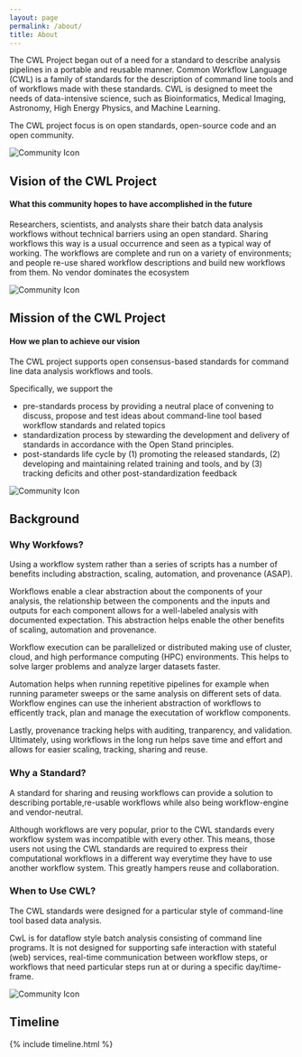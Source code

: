 ```yaml
---
layout: page
permalink: /about/
title: About
---
```


The CWL Project began out of a need for a standard to 
describe analysis pipelines in a portable and reusable
manner. Common Workflow Language (CWL) is a family of standards
for the description of command line tools and of workflows made with these standards.
CWL is designed to meet the needs of data-intensive science, such as Bioinformatics, Medical Imaging, Astronomy, High Energy Physics, and Machine Learning.


The CWL project focus is on open standards, open-source code and an open community.


  <div class="section-header">
    <img src="../assets/img/noun_Vision_3455591.svg" class="section-icon" alt="Community Icon">
    <h2 id="vision">Vision of the CWL Project</h2>
  </div>

#### What this community hopes to have accomplished in the future

Researchers, scientists, and analysts share their batch data analysis workflows without technical barriers using an open standard. Sharing workflows this way is a usual occurrence and seen as a typical way of working. The workflows are complete and run on a variety of environments; and people re-use shared workflow descriptions and build new workflows from them. No vendor dominates the ecosystem

  <div class="section-header">
    <img src="../assets/img/noun_Mission_2673795.svg" class="section-icon" alt="Community Icon">
    <h2 id="vision">Mission of the CWL Project</h2>
  </div>

#### How we plan to achieve our vision

The CWL project supports open consensus-based standards for command line data analysis workflows and tools.

Specifically, we support the
*    pre-standards process by providing a neutral place of convening to discuss, propose and test ideas about command-line tool based workflow standards and related topics
*    standardization process by stewarding the development and delivery of standards in accordance with the Open Stand principles.
*    post-standards life cycle by (1) promoting the released standards, (2) developing and maintaining related training and tools, and by (3) tracking deficits and other post-standardization feedback

  <div class="section-header">
    <img src="../assets/img/noun_background_4073428.svg" class="section-icon" alt="Community Icon">
    <h2 id="vision">Background</h2>
  </div>

### Why Workfows?

Using a workflow system rather than a series of scripts has a number of benefits including abstraction, scaling, automation, and provenance (ASAP). 

Workflows enable a clear abstraction about the components of your analysis, the relationship between the components and the inputs and outputs for each component allows for a well-labeled analysis with documented expectation. This abstraction helps enable the other benefits of scaling, automation and provenance. 

Workflow execution can be parallelized or distributed making use of cluster, cloud, and high performance computing (HPC) environments. This helps to solve larger problems and analyze larger datasets faster.

Automation helps when running repetitive pipelines for example when running parameter sweeps or the same analysis on different sets of data. Workflow engines can use the inherient abstraction of workflows to efficently track, plan and manage the executation of workflow components. 
  
Lastly, provenance tracking helps with auditing, tranparency, and validation. Ultimately, using workflows in the long run helps save time and effort and allows for easier scaling, tracking, sharing and reuse.   

### Why a Standard?

A standard for sharing and reusing workflows can provide a solution to describing portable,re-usable workflows while also being workflow-engine and vendor-neutral.

Although workflows are very popular, prior to the CWL standards every workflow system was incompatible with every other. This means, those users not using the CWL standards are required to express their computational workflows in a different way everytime they have to use another workflow system. This greatly hampers reuse and collaboration. 

### When to Use CWL?
The CWL standards were designed for a particular style of
command-line tool based data analysis. 

CwL is for dataflow style batch analysis consisting of command line programs. It is not designed for supporting safe interaction with stateful (web) services, real-time communication between workflow steps, or workflows that need particular steps run at or during a
specific day/time-frame. 

  <div class="section-header">
    <img src="../assets/img/noun_Time_6732.svg" class="section-icon" alt="Community Icon">
    <h2 id="vision">Timeline</h2>
  </div>

{% include timeline.html %}

